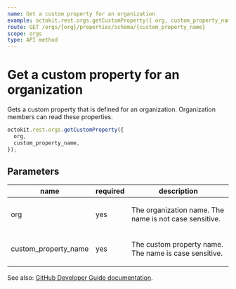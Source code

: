 ```yaml
---
name: Get a custom property for an organization
example: octokit.rest.orgs.getCustomProperty({ org, custom_property_name })
route: GET /orgs/{org}/properties/schema/{custom_property_name}
scope: orgs
type: API method
---
```


# Get a custom property for an organization

Gets a custom property that is defined for an organization.
Organization members can read these properties.

```js
octokit.rest.orgs.getCustomProperty({
  org,
  custom_property_name,
});
```

## Parameters

<table>
  <thead>
    <tr>
      <th>name</th>
      <th>required</th>
      <th>description</th>
    </tr>
  </thead>
  <tbody>
    <tr><td>org</td><td>yes</td><td>

The organization name. The name is not case sensitive.

</td></tr>
<tr><td>custom_property_name</td><td>yes</td><td>

The custom property name. The name is case sensitive.

</td></tr>
  </tbody>
</table>

See also: [GitHub Developer Guide documentation](https://docs.github.com/rest/orgs/custom-properties#get-a-custom-property-for-an-organization).
